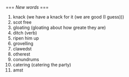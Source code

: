 === *New words* ===

1. knack (we have a knack for it (we are good (I guess)))
2. scot free
3. gloating (gloating about how greate they are)
4. ditch (verb)
5. ripen him up
6. grovelling
7. clawedst
8. otherest
9. conundrums
10. catering (catering the party)
11. amst
